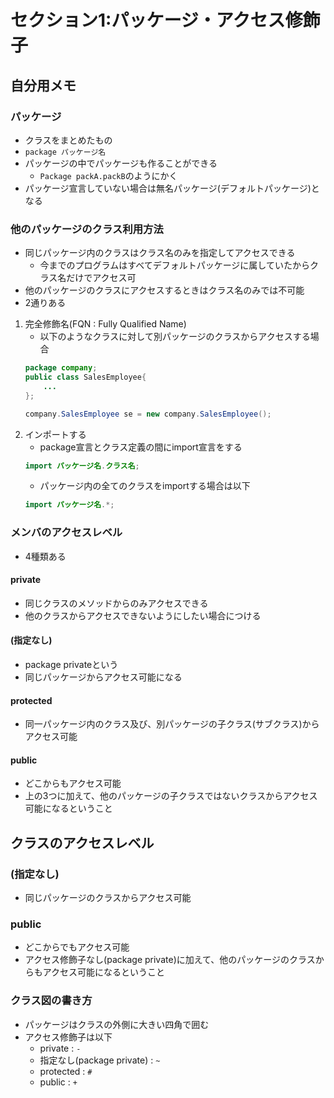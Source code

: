 # セクション1:パッケージ・アクセス修飾子

## 自分用メモ

### パッケージ
- クラスをまとめたもの
- `package パッケージ名`
- パッケージの中でパッケージも作ることができる
    - `Package packA.packB`のようにかく
- パッケージ宣言していない場合は無名パッケージ(デフォルトパッケージ)となる

### 他のパッケージのクラス利用方法
- 同じパッケージ内のクラスはクラス名のみを指定してアクセスできる
    - 今までのプログラムはすべてデフォルトパッケージに属していたからクラス名だけでアクセス可
- 他のパッケージのクラスにアクセスするときはクラス名のみでは不可能
- 2通りある
1. 完全修飾名(FQN : Fully Qualified Name)
    - 以下のようなクラスに対して別パッケージのクラスからアクセスする場合
    ```java
    package company;
    public class SalesEmployee{
        ...
    };
    ```
    ```java
    company.SalesEmployee se = new company.SalesEmployee();
    ```
1. インポートする
    - package宣言とクラス定義の間にimport宣言をする
    ```java
    import パッケージ名.クラス名;
    ```
    - パッケージ内の全てのクラスをimportする場合は以下
    ```java
    import パッケージ名.*;
    ```


### メンバのアクセスレベル
- 4種類ある
#### private
- 同じクラスのメソッドからのみアクセスできる
- 他のクラスからアクセスできないようにしたい場合につける
#### (指定なし)
- package privateという
- 同じパッケージからアクセス可能になる
#### protected
- 同一パッケージ内のクラス及び、別パッケージの子クラス(サブクラス)からアクセス可能
#### public
- どこからもアクセス可能
- 上の3つに加えて、他のパッケージの子クラスではないクラスからアクセス可能になるということ

## クラスのアクセスレベル
### (指定なし)
- 同じパッケージのクラスからアクセス可能

### public
- どこからでもアクセス可能
- アクセス修飾子なし(package private)に加えて、他のパッケージのクラスからもアクセス可能になるということ


### クラス図の書き方
- パッケージはクラスの外側に大きい四角で囲む
- アクセス修飾子は以下
    - private : `-`
    - 指定なし(package private) : `~`
    - protected : `#`
    - public : `+`